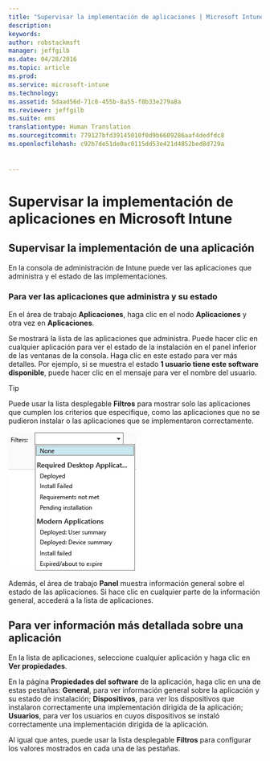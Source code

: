 ```yaml
---
title: "Supervisar la implementación de aplicaciones | Microsoft Intune"
description: 
keywords: 
author: robstackmsft
manager: jeffgilb
ms.date: 04/28/2016
ms.topic: article
ms.prod: 
ms.service: microsoft-intune
ms.technology: 
ms.assetid: 5daad56d-71c8-455b-8a55-f8b33e279a8a
ms.reviewer: jeffgilb
ms.suite: ems
translationtype: Human Translation
ms.sourcegitcommit: 779127bfd39145010f0d9b6609286aaf4dedfdc8
ms.openlocfilehash: c92b7de51de0ac0115dd53e421d4852bed8d729a


---
```



# Supervisar la implementación de aplicaciones en Microsoft Intune

## Supervisar la implementación de una aplicación
En la consola de administración de Intune puede ver las aplicaciones que administra y el estado de las implementaciones.

### Para ver las aplicaciones que administra y su estado
En el área de trabajo **Aplicaciones**, haga clic en el nodo **Aplicaciones** y otra vez en **Aplicaciones**.

Se mostrará la lista de las aplicaciones que administra. Puede hacer clic en cualquier aplicación para ver el estado de la instalación en el panel inferior de las ventanas de la consola. Haga clic en este estado para ver más detalles. Por ejemplo, si se muestra el estado **1 usuario tiene este software disponible**, puede hacer clic en el mensaje para ver el nombre del usuario.

> [!TIP]
> Puede usar la lista desplegable **Filtros** para mostrar solo las aplicaciones que cumplen los criterios que especifique, como las aplicaciones que no se pudieron instalar o las aplicaciones que se implementaron correctamente.
> 
> ![Ejemplo de filtros de aplicación](./media/app-filters.png)

Además, el área de trabajo **Panel** muestra información general sobre el estado de las aplicaciones. Si hace clic en cualquier parte de la información general, accederá a la lista de aplicaciones.

## Para ver información más detallada sobre una aplicación
En la lista de aplicaciones, seleccione cualquier aplicación y haga clic en **Ver propiedades**.

En la página **Propiedades del software** de la aplicación, haga clic en una de estas pestañas: **General**, para ver información general sobre la aplicación y su estado de instalación; **Dispositivos**, para ver los dispositivos que instalaron correctamente una implementación dirigida de la aplicación; **Usuarios**, para ver los usuarios en cuyos dispositivos se instaló correctamente una implementación dirigida de la aplicación.

Al igual que antes, puede usar la lista desplegable **Filtros** para configurar los valores mostrados en cada una de las pestañas.






<!--HONumber=Jun16_HO4-->


